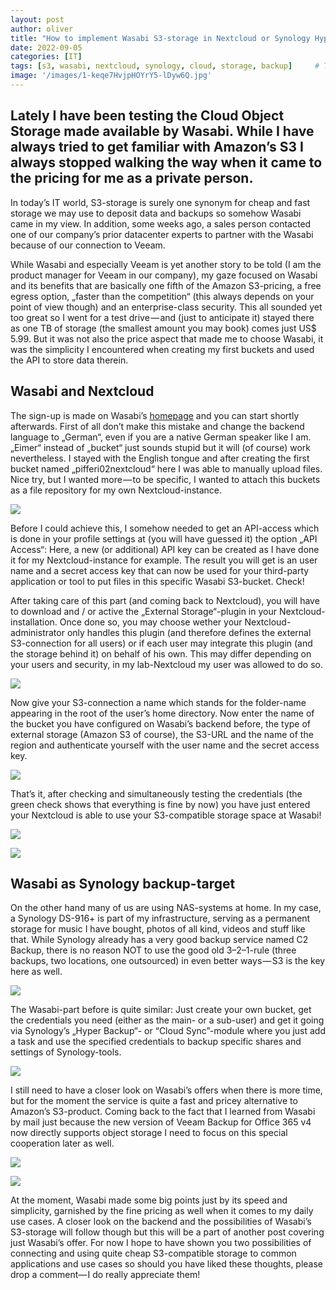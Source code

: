 ```yaml
---
layout: post
author: oliver
title: "How to implement Wasabi S3-storage in Nextcloud or Synology Hyper Backup"
date: 2022-09-05
categories: [IT]
tags: [s3, wasabi, nextcloud, synology, cloud, storage, backup]     # TAG names should always be lowercase
image: '/images/1-keqe7HvjpHOYrY5-lDyw6Q.jpg'
---
```


## Lately I have been testing the Cloud Object Storage made available by Wasabi. While I have always tried to get familiar with Amazon’s S3 I always stopped walking the way when it came to the pricing for me as a private person.

In today’s IT world, S3-storage is surely one synonym for cheap and fast storage we may use to deposit data and backups so somehow Wasabi came in my view. In addition, some weeks ago, a sales person contacted one of our company’s prior datacenter experts to partner with the Wasabi because of our connection to Veeam.

While Wasabi and especially Veeam is yet another story to be told (I am the product manager for Veeam in our company), my gaze focused on Wasabi and its benefits that are basically one fifth of the Amazon S3-pricing, a free egress option, „faster than the competition“ (this always depends on your point of view though) and an enterprise-class security. This all sounded yet too great so I went for a test drive — and (just to anticipate it) stayed there as one TB of storage (the smallest amount you may book) comes just US$ 5.99. But it was not also the price aspect that made me to choose Wasabi, it was the simplicity I encountered when creating my first buckets and used the API to store data therein.

Wasabi and Nextcloud
--------------------

The sign-up is made on Wasabi’s [homepage](https://wasabi.com/sign-up) and you can start shortly afterwards. First of all don’t make this mistake and change the backend language to „German“, even if you are a native German speaker like I am. „Eimer“ instead of „bucket“ just sounds stupid but it will (of course) work nevertheless. I stayed with the English tongue and after creating the first bucket named „pifferi02nextcloud“ here I was able to manually upload files. Nice try, but I wanted more — to be specific, I wanted to attach this buckets as a file repository for my own Nextcloud-instance.

![](../images/1-ktY6iW9OS8xWDmvQ-U4mSQ.jpg)

Before I could achieve this, I somehow needed to get an API-access which is done in your profile settings at (you will have guessed it) the option „API Access“: Here, a new (or additional) API key can be created as I have done it for my Nextcloud-instance for example. The result you will get is an user name and a secret access key that can now be used for your third-party application or tool to put files in this specific Wasabi S3-bucket. Check!

After taking care of this part (and coming back to Nextcloud), you will have to download and / or active the „External Storage“-plugin in your Nextcloud-installation. Once done so, you may choose wether your Nextcloud-administrator only handles this plugin (and therefore defines the external S3-connection for all users) or if each user may integrate this plugin (and the storage behind it) on behalf of his own. This may differ depending on your users and security, in my lab-Nextcloud my user was allowed to do so.

![](../images/1-xk9V04v60Ntca2y10GJ6Eg.jpg)

Now give your S3-connection a name which stands for the folder-name appearing in the root of the user’s home directory. Now enter the name of the bucket you have configured on Wasabi’s backend before, the type of external storage (Amazon S3 of course), the S3-URL and the name of the region and authenticate yourself with the user name and the secret access key.

![](../images/1-uxznlC5ccr0lMKA6yD4fIw.jpg)

That’s it, after checking and simultaneously testing the credentials (the green check shows that everything is fine by now) you have just entered your Nextcloud is able to use your S3-compatible storage space at Wasabi!

![](../images/1-Am_YgKbHWyASuKZpRMicvQ.jpg)

![](../images/1-g3uCSxs-eghp7gQw1cycqQ.jpg)

Wasabi as Synology backup-target
--------------------------------

On the other hand many of us are using NAS-systems at home. In my case, a Synology DS-916+ is part of my infrastructure, serving as a permanent storage for music I have bought, photos of all kind, videos and stuff like that. While Synology already has a very good backup service named C2 Backup, there is no reason NOT to use the good old 3–2–1-rule (three backups, two locations, one outsourced) in even better ways — S3 is the key here as well.

![](../images/1-HFTEdycoEkYshleVA1Ihmg.jpg)

The Wasabi-part before is quite similar: Just create your own bucket, get the credentials you need (either as the main- or a sub-user) and get it going via Synology’s „Hyper Backup“- or “Cloud Sync”-module where you just add a task and use the specified credentials to backup specific shares and settings of Synology-tools.

![](../images/1-OTxHtum5Gwobww-HeYjZDA.jpg)

I still need to have a closer look on Wasabi’s offers when there is more time, but for the moment the service is quite a fast and pricey alternative to Amazon’s S3-product. Coming back to the fact that I learned from Wasabi by mail just because the new version of Veeam Backup for Office 365 v4 now directly supports object storage I need to focus on this special cooperation later as well.

![](../images/1-DmFcSyyNQNBGm7jOJtXDRA.jpg)

![](../images/1-qmYNNlmbzaDqn5_t0CRX_w.jpg)

At the moment, Wasabi made some big points just by its speed and simplicity, garnished by the fine pricing as well when it comes to my daily use cases. A closer look on the backend and the possibilities of Wasabi’s S3-storage will follow though but this will be a part of another post covering just Wasabi’s offer. For now I hope to have shown you two possibilities of connecting and using quite cheap S3-compatible storage to common applications and use cases so should you have liked these thoughts, please drop a comment— I do really appreciate them!